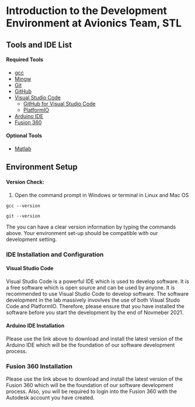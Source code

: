 # Introduction to the Development Environment at Avionics Team, STL

## Tools and IDE List
#### Required Tools
- [gcc](https://gcc.gnu.org/)
- [Mingw](https://sourceforge.net/projects/mingw-w64/)
- [Git](https://git-scm.com/)
- [GitHub](https://github.com/)
- [Visual Studio Code](https://code.visualstudio.com/)
  - [GitHub for Visual Studio Code](https://marketplace.visualstudio.com/items?itemName=ms-vscode.vscode-github)
  - [PlatformIO](https://platformio.org/)
- [Arduino IDE](https://www.arduino.cc/)
- [Fusion 360](https://www.fusion360.com/)

#### Optional Tools
- [Matlab](https://www.mathworks.com/)

## Environment Setup
#### Version Check:
1. Open the command prompt in Windows or terminal in Linux and Mac OS
```
gcc --version
```
```
git --version
```
The you can have a clear version information by typing the commands above. Your environment set-up should be compatible with our development setting.

### IDE Installation and Configuration
#### Visual Studio Code
Visual Studio Code is a powerful IDE which is used to develop software. It is a free software which is open source and can be used by anyone. It is recommended to use Visual Studio Code to develop software. The software development in the lab massively invovlves the use of both Visual Studo Code and PlatformIO. Therefore, please ensure that you have installed the software before you start the development by the end of Novmeber 2021.

#### Arduino IDE Installation
Please use the link above to download and install the latest version of the Arduino IDE which will be the foundation of our software development process. 

### Fusion 360 Installation
Please use the link above to download and install the latest version of the Fusion 360 which will be the foundation of our software development process. Also, you will be required to login into the Fusion 360 with the Autodesk account you have created.
